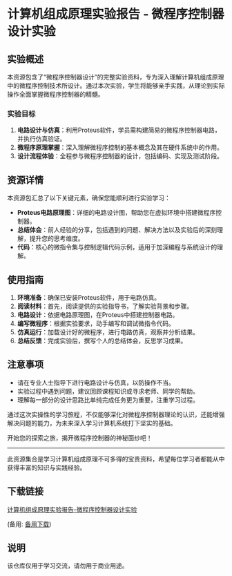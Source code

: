 # 计算机组成原理实验报告 - 微程序控制器设计实验

## 实验概述

本资源包含了“微程序控制器设计”的完整实验资料，专为深入理解计算机组成原理中的微程序控制技术所设计。通过本次实验，学生将能够亲手实践，从理论到实际操作全面掌握微程序控制器的精髓。

### 实验目标

1. **电路设计与仿真**：利用Proteus软件，学员需构建简易的微程序控制器电路，并执行仿真验证。
2. **微程序原理掌握**：深入理解微程序控制的基本概念及其在硬件系统中的作用。
3. **设计流程体验**：全程参与微程序控制器的设计，包括编码、实现及测试阶段。

## 资源详情

本资源包汇总了以下关键元素，确保您能顺利进行实验学习：

- **Proteus电路原理图**：详细的电路设计图，帮助您在虚拟环境中搭建微程序控制器。
- **总结体会**：前人经验的分享，包括遇到的问题、解决方法以及实验后的深刻理解，提升您的思考维度。
- **代码**：核心的微指令集与控制逻辑代码示例，适用于加深编程与系统设计的理解。

## 使用指南

1. **环境准备**：确保已安装Proteus软件，用于电路仿真。
2. **阅读材料**：首先，阅读提供的实验指导书，了解实验背景和步骤。
3. **电路设计**：依据电路原理图，在Proteus中搭建控制器电路。
4. **编写微程序**：根据实验要求，动手编写和调试微指令代码。
5. **仿真运行**：加载设计好的微程序，进行电路仿真，观察并分析结果。
6. **总结反馈**：完成实验后，撰写个人的总结体会，反思学习成果。

## 注意事项

- 请在专业人士指导下进行电路设计与仿真，以防操作不当。
- 实验过程中遇到问题，建议回顾课程知识或寻求老师、同学的帮助。
- 理解每一部分的设计思路比单纯完成任务更为重要，注重学习过程。

通过这次实操性的学习旅程，不仅能够深化对微程序控制器理论的认识，还能增强解决问题的能力，为未来深入学习计算机系统打下坚实的基础。

开始您的探索之旅，揭开微程序控制器的神秘面纱吧！

---

此资源集合是学习计算机组成原理不可多得的宝贵资料，希望每位学习者都能从中获得丰富的知识与实践经验。

## 下载链接
[计算机组成原理实验报告-微程序控制器设计实验](https://pan.quark.cn/s/2fcec9cdf69b) 

(备用: [备用下载](https://pan.baidu.com/s/1n-hIdRIBkWNVfjMYTXJDbw?pwd=1234))

## 说明

该仓库仅用于学习交流，请勿用于商业用途。
